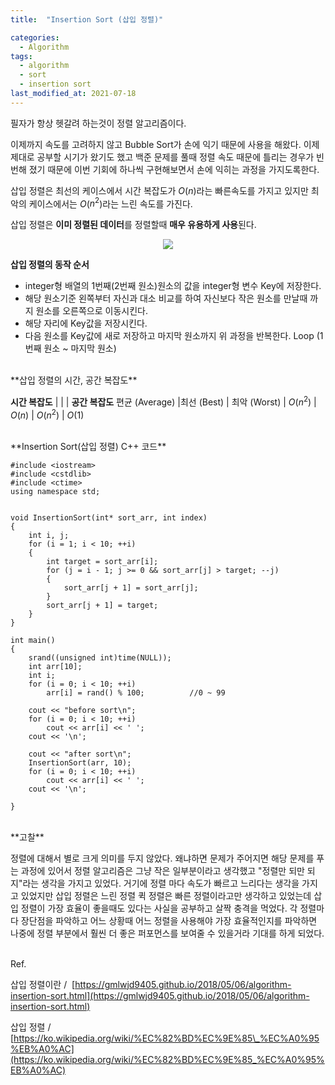 ```yaml
---
title:  "Insertion Sort (삽입 정렬)"

categories:
  - Algorithm
tags:
  - algorithm
  - sort
  - insertion sort
last_modified_at: 2021-07-18
---
```


<script type="text/x-mathjax-config">MathJax.Hub.Config({ tex2jax: {inlineMath: [['$','$'], ['\\(','\\)']]} });</script><script src="https://cdnjs.cloudflare.com/ajax/libs/mathjax/2.7.5/latest.js?config=TeX-MML-AM_CHTML"></script>

필자가 항상 헷갈려 하는것이 정렬 알고리즘이다.

이제까지 속도를 고려하지 않고 Bubble Sort가 손에 익기 때문에 사용을 해왔다. 이제 제대로 공부할 시기가 왔기도 했고 백준 문제를 풀때 정렬 속도 때문에 틀리는 경우가 빈번해 졌기 때문에 이번 기회에 하나씩 구현해보면서 손에 익히는 과정을 가지도록한다.

삽입 정렬은 최선의 케이스에서 시간 복잡도가 $O$($n$)라는 빠른속도를 가지고 있지만 최악의 케이스에서는 $O$($n^2$)라는 느린 속도를 가진다.

삽입 정렬은 **이미 정렬된 데이터**를 정렬할때 **매우 유용하게 사용**된다.

<p align="center">
<img src="https://upload.wikimedia.org/wikipedia/commons/e/ea/Insertion_sort_001.PNG">
</p>


**삽입 정렬의 동작 순서**

-   integer형 배열의 1번째(2번째 원소)원소의 값을 integer형 변수 Key에 저장한다.
-   해당 원소기준 왼쪽부터 자신과 대소 비교를 하여 자신보다 작은 원소를 만날때 까지 원소를 오른쪽으로 이동시킨다.
-   해당 자리에 Key값을 저장시킨다.
-   다음 원소를 Key값에 새로 저장하고 마지막 원소까지 위 과정을 반복한다. Loop (1번째 원소 ~ 마지막 원소)

<br>
**삽입 정렬의 시간, 공간 복잡도**

**시간 복잡도** | | | **공간 복잡도**
편균 (Average) |최선 (Best) | 최악 (Worst) |
$O(n^2)$ | $O(n)$ | $O(n^2)$ | $O(1)$

<br/>
**Insertion Sort(삽입 정렬) C++ 코드**

```
#include <iostream>
#include <cstdlib>
#include <ctime>
using namespace std;


void InsertionSort(int* sort_arr, int index)
{
	int i, j;
	for (i = 1; i < 10; ++i)
	{
		int target = sort_arr[i];
		for (j = i - 1; j >= 0 && sort_arr[j] > target; --j)
		{
			sort_arr[j + 1] = sort_arr[j];				
		}
		sort_arr[j + 1] = target;
	}
}

int main()
{
	srand((unsigned int)time(NULL));
	int arr[10];
	int i;
	for (i = 0; i < 10; ++i)
		arr[i] = rand() % 100;			//0 ~ 99

	cout << "before sort\n";
	for (i = 0; i < 10; ++i)
		cout << arr[i] << '	';
	cout << '\n';
	
	cout << "after sort\n";
	InsertionSort(arr, 10);
	for (i = 0; i < 10; ++i)
		cout << arr[i] << '	';
	cout << '\n';

}
```

<br/>
**고찰**

정렬에 대해서 별로 크게 의미를 두지 않았다. 왜냐하면 문제가 주어지면 해당 문제를 푸는 과정에 있어서 정렬 알고리즘은 그냥 작은 일부분이라고 생각했고 "정렬만 되만 되지"라는 생각을 가지고 있었다. 거기에 정렬 마다 속도가 빠르고 느리다는 생각을 가지고 있었지만 삽입 정렬은 느린 정렬 퀵 정렬은 빠른 정렬이라고만 생각하고 있었는데 삽입 정렬이 가장 효율이 좋을때도 있다는 사실을 공부하고 살짝 충격을 먹었다. 각 정렬마다 장단점을 파악하고 어느 상황때 어느 정렬을 사용해야 가장 효율적인지를 파악하면 나중에 정렬 부분에서 훨씬 더 좋은 퍼포먼스를 보여줄 수 있을거라 기대를 하게 되었다.

<br/>
Ref.

삽입 정렬이란 /  [https://gmlwjd9405.github.io/2018/05/06/algorithm-insertion-sort.html](https://gmlwjd9405.github.io/2018/05/06/algorithm-insertion-sort.html)

삽입 정렬 / [https://ko.wikipedia.org/wiki/%EC%82%BD%EC%9E%85\_%EC%A0%95%EB%A0%AC](https://ko.wikipedia.org/wiki/%EC%82%BD%EC%9E%85_%EC%A0%95%EB%A0%AC)